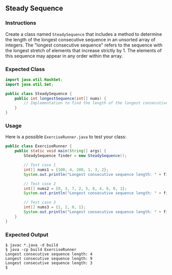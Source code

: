 ## Steady Sequence

### Instructions

Create a class named `SteadySequence` that includes a method to determine the length of the longest consecutive sequence in an unsorted array of integers. The "longest consecutive sequence" refers to the sequence with the longest stretch of elements that increase strictly by 1. The elements of this sequence may appear in any order within the array.

### Expected Class

```java
import java.util.HashSet;
import java.util.Set;

public class SteadySequence {
    public int longestSequence(int[] nums) {
        // Implementation to find the length of the longest consecutive elements sequence
    }
}
```

### Usage

Here is a possible `ExerciseRunner.java` to test your class:

```java
public class ExerciseRunner {
    public static void main(String[] args) {
        SteadySequence finder = new SteadySequence();

        // Test case 1
        int[] nums1 = {100, 4, 200, 1, 3, 2};
        System.out.println("Longest consecutive sequence length: " + finder.longestSequence(nums1)); // Expected output: 4

        // Test case 2
        int[] nums2 = {0, 3, 7, 2, 5, 8, 4, 6, 0, 1};
        System.out.println("Longest consecutive sequence length: " + finder.longestSequence(nums2)); // Expected output: 9

        // Test case 3
        int[] nums3 = {1, 2, 0, 1};
        System.out.println("Longest consecutive sequence length: " + finder.longestSequence(nums3)); // Expected output: 3
    }
}
```

### Expected Output

```shell
$ javac *.java -d build
$ java -cp build ExerciseRunner
Longest consecutive sequence length: 4
Longest consecutive sequence length: 9
Longest consecutive sequence length: 3
$
```
